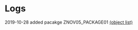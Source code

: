 ﻿# Logs

2019-10-28 added pacakge ZNOV05_PACKAGE01 [(object list)](http://htmlpreview.github.io/?https://github.com/Nov05/SAP-ABAP/blob/master/source%20code/znov05_package01_list.HTM)   
